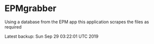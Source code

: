 # EPMgrabber
Using a database from the EPM app this application scrapes the files as required


Latest backup: Sun Sep 29 03:22:01 UTC 2019
